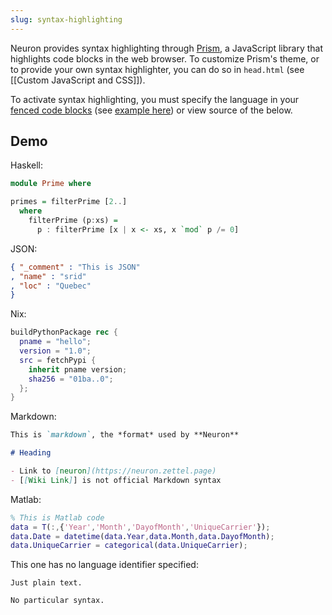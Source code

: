 ```yaml
---
slug: syntax-highlighting
---
```


Neuron provides syntax highlighting through [Prism](https://prismjs.com/), a JavaScript library that highlights code blocks in the web browser. To customize Prism's theme, or to provide your own syntax highlighter, you can do so in `head.html` (see [[Custom JavaScript and CSS]]).

To activate syntax highlighting, you must specify the language in your [fenced code blocks](https://help.github.com/en/github/writing-on-github/creating-and-highlighting-code-blocks#fenced-code-blocks) (see [example here](https://help.github.com/en/github/writing-on-github/creating-and-highlighting-code-blocks#syntax-highlighting)) or view source of the below.

## Demo

Haskell:

```haskell
module Prime where 

primes = filterPrime [2..]
  where 
    filterPrime (p:xs) =
      p : filterPrime [x | x <- xs, x `mod` p /= 0]
```

JSON:

```json
{ "_comment" : "This is JSON"
, "name" : "srid"
, "loc" : "Quebec"
}
```

Nix:

```nix
buildPythonPackage rec {
  pname = "hello";
  version = "1.0";
  src = fetchPypi {
    inherit pname version;
    sha256 = "01ba..0";
  };
}
```

Markdown:

```markdown
This is `markdown`, the *format* used by **Neuron**

# Heading

- Link to [neuron](https://neuron.zettel.page)
- [[Wiki Link]] is not official Markdown syntax
```

Matlab:

```matlab
% This is Matlab code
data = T(:,{'Year','Month','DayofMonth','UniqueCarrier'});
data.Date = datetime(data.Year,data.Month,data.DayofMonth);
data.UniqueCarrier = categorical(data.UniqueCarrier);
```

This one has no language identifier specified:

```
Just plain text.

No particular syntax.
```